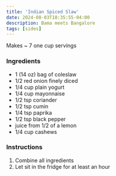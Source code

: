 ```yaml
---
title: 'Indian Spiced Slaw'
date: 2024-08-03T18:35:55-04:00
description: Bama meets Bangalore
tags: [sides]
---
```


Makes ~ 7 one cup servings

### Ingredients

- 1 (14 oz) bag of coleslaw
- 1/2 red onion finely diced
- 1/4 cup plain yogurt
- 1/4 cup mayonnaise
- 1/2 tsp coriander
- 1/2 tsp cumin
- 1/4 tsp paprika
- 1/2 tsp black pepper
- juice from 1/2 of a lemon
- 1/4 cup cashews

### Instructions

1. Combine all ingredients
2. Let sit in the fridge for at least an hour
